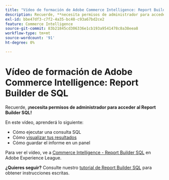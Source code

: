 ```yaml
---
title: "Vídeo de formación de Adobe Commerce Intelligence: Report Builder de SQL"
description: Recuerde, **necesita permisos de administrador para acceder al Report Builder SQL!**
exl-id: bbe47df3-c7f2-4a35-bc48-c93a67bd2ce2
feature: Commerce Intelligence
source-git-commit: 83b21845cd306336e1cb193a9541478c8a38eea8
workflow-type: tm+mt
source-wordcount: '91'
ht-degree: 0%

---
```


# Vídeo de formación de Adobe Commerce Intelligence: Report Builder de SQL

Recuerde, **¡necesita permisos de administrador para acceder al Report Builder SQL!**

En este vídeo, aprenderá lo siguiente:

* Cómo ejecutar una consulta SQL
* Cómo [visualizar tus resultados](/docs/commerce-business-intelligence/mbi/tutorials/create-visuals-from-sql.html) <!-- Link fails-->
* Cómo guardar el informe en un panel

Para ver el vídeo, ve a [Commerce Intelligence - Report Builder SQL](/docs/commerce-learn/tutorials/business-intelligence/sql-report-builder.html) en Adobe Experience League.

**¿Quieres seguir?** Consulte nuestro [tutorial de Report Builder SQL](/docs/commerce-business-intelligence/mbi/analyze/sql/sql-rpt-bldr.html) para obtener instrucciones escritas.
